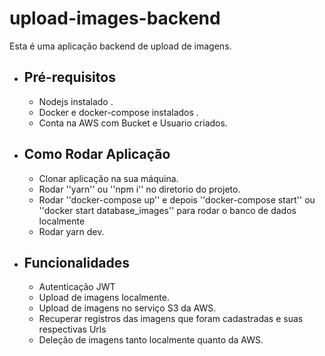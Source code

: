 # upload-images-backend

Esta é uma aplicação backend de upload de imagens.

  - ## Pré-requisitos
    - Nodejs instalado .
    - Docker e docker-compose instalados .
    - Conta na AWS com Bucket e Usuario criados.


  - ## Como Rodar Aplicação
    - Clonar aplicação na sua máquina.
    - Rodar ''yarn'' ou ''npm i'' no diretorio do projeto.
    - Rodar ''docker-compose up'' e depois ''docker-compose start'' ou ''docker start database_images'' para rodar o banco de dados localmente
    - Rodar yarn dev.
    
    
  - ## Funcionalidades
    - Autenticação JWT
    - Upload de imagens localmente.
    - Upload de imagens no serviço S3 da AWS.
    - Recuperar registros das imagens que foram cadastradas e suas respectivas Urls
    - Deleção de imagens tanto localmente quanto da AWS.
